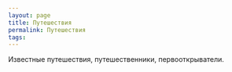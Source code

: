```yaml
---
layout: page
title: Путешествия
permalink: Путешествия
tags: 
---
```

Известные путешествия, путешественники, первооткрыватели.